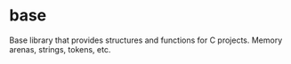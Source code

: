 # base
Base library that provides structures and functions for C projects. Memory arenas, strings, tokens, etc.
